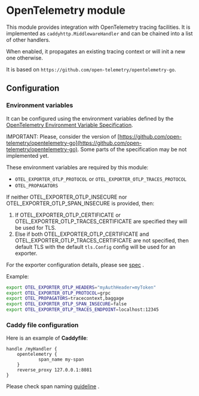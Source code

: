 # OpenTelemetry module

This module provides integration with OpenTelemetry tracing facilities. It is implemented
as `caddyhttp.MiddlewareHandler` and can be chained into a list of other handlers.

When enabled, it propagates an existing tracing context or will init a new one otherwise.

It is based on `https://github.com/open-telemetry/opentelemetry-go`.

## Configuration

### Environment variables

It can be configured using the environment variables defined
by the [OpenTelemetry Environment Variable Specification](https://github.com/open-telemetry/opentelemetry-specification/blob/main/specification/sdk-environment-variables.md).

IMPORTANT: Please, consider the version
of [https://github.com/open-telemetry/opentelemetry-go](https://github.com/open-telemetry/opentelemetry-go). Some parts
of the specification may be not implemented yet.

These environment variables are required by this module:
- `OTEL_EXPORTER_OTLP_PROTOCOL` or `OTEL_EXPORTER_OTLP_TRACES_PROTOCOL`
- `OTEL_PROPAGATORS`

If neither OTEL_EXPORTER_OTLP_INSECURE nor OTEL_EXPORTER_OTLP_SPAN_INSECURE is provided, then:

1. If OTEL_EXPORTER_OTLP_CERTIFICATE or OTEL_EXPORTER_OTLP_TRACES_CERTIFICATE are specified they will be used for TLS.
2. Else if both OTEL_EXPORTER_OTLP_CERTIFICATE and OTEL_EXPORTER_OTLP_TRACES_CERTIFICATE are not specified, then default
   TLS with the default `tls.Config` config will be used for an exporter.

For the exporter configuration details, please
see [spec](https://github.com/open-telemetry/opentelemetry-specification/blob/a4440931b522c7351b0485ff4899f786b4ff4459/specification/protocol/exporter.md)
.

Example:

```bash
export OTEL_EXPORTER_OTLP_HEADERS="myAuthHeader=myToken"
export OTEL_EXPORTER_OTLP_PROTOCOL=grpc
export OTEL_PROPAGATORS=tracecontext,baggage
export OTEL_EXPORTER_OTLP_SPAN_INSECURE=false
export OTEL_EXPORTER_OTLP_TRACES_ENDPOINT=localhost:12345
```

### Caddy file configuration

Here is an example of **Caddyfile**:

```
handle /myHandler {
    opentelemetry {
            span_name my-span
    }       
    reverse_proxy 127.0.0.1:8081
}
```

Please check span
naming [guideline](https://github.com/open-telemetry/opentelemetry-specification/blob/main/specification/trace/api.md#span)
.